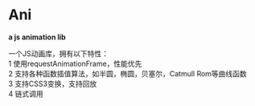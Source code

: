 Ani
===
**a js animation lib**

一个JS动画库，拥有以下特性：  
1 使用requestAnimationFrame，性能优先  
2 支持各种函数插值算法，如半圆，椭圆，贝塞尔，Catmull Rom等曲线函数  
3 支持CSS3变换，支持回放  
4 链式调用  
